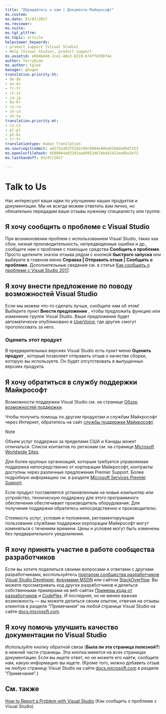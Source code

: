 ```yaml
---
title: "Обращайтесь к нам | Документы Майкрософт"
ms.custom: 
ms.date: 03/07/2017
ms.reviewer: 
ms.suite: 
ms.tgt_pltfrm: 
ms.topic: article
helpviewer_keywords:
- product support [Visual Studio]
- Help [Visual Studio], product support
ms.assetid: e0846d4d-2ce1-48e3-b219-674ff070bf4e
author: TerryGLee
ms.author: tglee
manager: ghogen
translation.priority.ht:
- de-de
- es-es
- fr-fr
- it-it
- ja-jp
- ko-kr
- ru-ru
- zh-cn
- zh-tw
translation.priority.mt:
- cs-cz
- pl-pl
- pt-br
- tr-tr
translationtype: Human Translation
ms.sourcegitcommit: a42f5a30375192c89c9984e40ba0104da98d7253
ms.openlocfilehash: d580064a03291aad49134674bd42413ae05e3e72
ms.lasthandoff: 03/07/2017

---
```

# <a name="talk-to-us"></a>Talk to Us
Нас интересуют ваши идеи по улучшению наших продуктов и документации. Мы не всегда можем ответить вам лично, но обязательно передадим ваши отзывы нужному специалисту или группе.  

## <a name="i-want-to-report-a-problem-with-visual-studio"></a>Я хочу сообщить о проблеме с Visual Studio  
 При возникновении проблем с использованием Visual Studio, таких как сбои, низкая производительность, непредвиденные ошибки и др., сообщите нам о проблеме с помощью средства **Сообщить о проблеме**. Просто щелкните значок отзыва рядом с кнопкой **быстрого запуска** или выберите в главном меню **Справка | Отправить отзыв | Сообщить о проблеме**. Дополнительные сведения см. в статье [Как сообщить о проблеме с Visual Studio 2017](how-to-report-a-problem-with-visual-studio-2017.md).  

## <a name="i-want-to-make-a-suggestion-about-visual-studio-features"></a>Я хочу внести предложение по поводу возможностей Visual Studio  
 Если мы можем что-то сделать лучше, сообщите нам об этом! Выберите пункт **Внести предложение** , чтобы предложить функцию или изменение группе Visual Studio. Ваше предложение будет автоматически опубликовано в [UserVoice](https://visualstudio.uservoice.com), где другие смогут проголосовать за него.  

### <a name="rate-this-product"></a>Оценить этот продукт  
 В предварительных версиях Visual Studio есть пункт меню **Оценить продукт** , который позволяет отправить отзыв о качестве сборки, которую вы используете. Он будет отсутствовать в выпущенных версиях продукта.  

## <a name="i-want-to-contact-microsoft-support"></a>Я хочу обратиться в службу поддержки Майкрософт  
Возможности поддержки Visual Studio см. на странице [Обзор возможностей поддержки](https://www.visualstudio.com/vs/support/).

Чтобы получить помощь по другим продуктам и службам Майкрософт через Интернет, обратитесь на сайт [службы поддержки Майкрософт](http://go.microsoft.com/fwlink/?LinkID=99019).

> [!NOTE]
> Объем услуг поддержки за пределами США и Канады может отличаться. Список контактов по регионам см. на странице [Microsoft Worldwide Sites](http://www.microsoft.com/worldwide/).  

Для более крупных организаций, которым требуется управляемая поддержка непосредственно от корпорации Майкрософт, контракты доступны через различные предложения Premier Support. Более подробную информацию см. в разделе [Microsoft Services Premier Support](http://go.microsoft.com/fwlink/?LinkId=258223).  

Если продукт поставляется установленным на новые компьютер или устройство, техническую поддержку для этого программного обеспечения обеспечивает производитель оборудования. Для получения поддержки обратитесь непосредственно к производителю.  

Стоимость услуг, условия и положения, регламентирующие пользование службами поддержки корпорации Майкрософт могут изменяться с течением времени. Цены и условия могут быть изменены без предварительного уведомления.  

## <a name="i-want-to-get-involved-in-the-developer-community"></a>Я хочу принять участие в работе сообщества разработчиков  
 Если вы хотите поделиться своими вопросами и ответами с другими разработчиками, воспользуйтесь [порталом сообщества разработчиков Visual Studio Developer](https://developercommunity.visualstudio.com/index.html), [форумами MSDN](http://social.msdn.microsoft.com/Forums/home) или сайтом [StackOverflow](http://stackoverflow.com/). Вы можете просматривать код других разработчиков и делиться собственными примерами на веб-сайтах [Примеры кода от разработчиков](http://code.msdn.microsoft.com/) и [CodePlex](http://www.codeplex.com/). И последняя, но не менее важная возможность — вы можете делиться своим опытом, отвечая на отзывы клиентов в разделе "Примечания" на любой странице Visual Studio на сайте [docs.microsoft.com](https://docs.microsoft.com/visualstudio/).

## <a name="i-want-to-help-improve-the-visual-studio-documentation"></a>Я хочу помочь улучшить качество документации по Visual Studio  
  Используйте кнопку обратной связи (**Была ли эта страница полезной?**) в нижней части страницы. Эта кнопка имеется на всех страницах документации. Если вы ищете ответ, но не можете его найти, сообщите нам, какую информацию вы ищете. (Кроме того, можно добавить отзыв на любую страницу Visual Studio на сайте [docs.microsoft.com](https://docs.microsoft.com/visualstudio/) в разделе "Примечания".)

## <a name="see-also"></a>См. также  
 [How to Report a Problem with Visual Studio](how-to-report-a-problem-with-visual-studio-2017.md) (Как сообщить о проблеме с Visual Studio)

